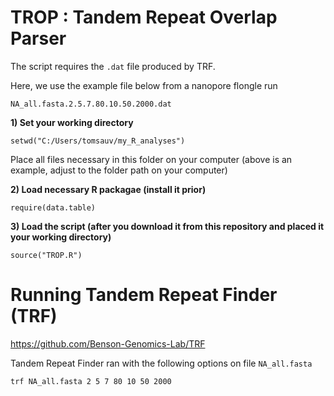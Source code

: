 # TROP : Tandem Repeat Overlap Parser


The script requires the ```.dat``` file produced by TRF. 

Here, we use the example file below from a nanopore flongle run

```
NA_all.fasta.2.5.7.80.10.50.2000.dat
``` 

**1) Set your working directory**

```
setwd("C:/Users/tomsauv/my_R_analyses")
``` 
Place all files necessary in this folder on your computer (above is an example, adjust to the folder path on your computer)

**2) Load necessary R packagae (install it prior)**

```
require(data.table)
```
**3) Load the script (after you download it from this repository and placed it your working directory)**

```
source("TROP.R")
```

# Running Tandem Repeat Finder (TRF) 

https://github.com/Benson-Genomics-Lab/TRF

Tandem Repeat Finder ran with the following options on file ```NA_all.fasta```

```trf NA_all.fasta 2 5 7 80 10 50 2000```
